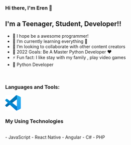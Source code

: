 ### Hi there, I'm Eren  👋


## I'm a Teenager, Student, Developer!!

- 🔭 I hope be a awesome programmer!
- 🌱 I’m currently learning everything 🤣
- 👯 I’m looking to collaborate with other content creators
- 🥅 2022 Goals: Be A Master Python Developer ❤️
- ⚡ Fun fact: I like stay with my family , play video games
- 🐍 Python Developer




<br />

### Languages and Tools:

<img title="Visual Studio Code" align="left" alt="Visual Studio Code" width="50px" src="https://raw.githubusercontent.com/github/explore/80688e429a7d4ef2fca1e82350fe8e3517d3494d/topics/visual-studio-code/visual-studio-code.png" />

<br><br><br>

### My Using Technologies

<br>
- JavaScript
- React Native
- Angular
- C#
- PHP






